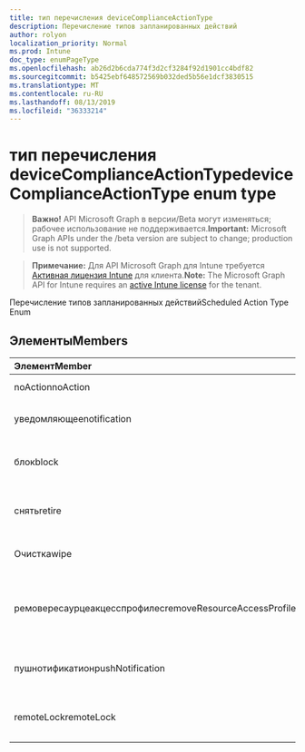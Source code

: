 ```yaml
---
title: тип перечисления deviceComplianceActionType
description: Перечисление типов запланированных действий
author: rolyon
localization_priority: Normal
ms.prod: Intune
doc_type: enumPageType
ms.openlocfilehash: ab26d2b6cda774f3d2cf3284f92d1901cc4bdf82
ms.sourcegitcommit: b5425ebf648572569b032ded5b56e1dcf3830515
ms.translationtype: MT
ms.contentlocale: ru-RU
ms.lasthandoff: 08/13/2019
ms.locfileid: "36333214"
---
```

# <a name="devicecomplianceactiontype-enum-type"></a><span data-ttu-id="db5e2-103">тип перечисления deviceComplianceActionType</span><span class="sxs-lookup"><span data-stu-id="db5e2-103">deviceComplianceActionType enum type</span></span>

> <span data-ttu-id="db5e2-104">**Важно!** API Microsoft Graph в версии/Beta могут изменяться; рабочее использование не поддерживается.</span><span class="sxs-lookup"><span data-stu-id="db5e2-104">**Important:** Microsoft Graph APIs under the /beta version are subject to change; production use is not supported.</span></span>

> <span data-ttu-id="db5e2-105">**Примечание:** Для API Microsoft Graph для Intune требуется [Активная лицензия Intune](https://go.microsoft.com/fwlink/?linkid=839381) для клиента.</span><span class="sxs-lookup"><span data-stu-id="db5e2-105">**Note:** The Microsoft Graph API for Intune requires an [active Intune license](https://go.microsoft.com/fwlink/?linkid=839381) for the tenant.</span></span>

<span data-ttu-id="db5e2-106">Перечисление типов запланированных действий</span><span class="sxs-lookup"><span data-stu-id="db5e2-106">Scheduled Action Type Enum</span></span>

## <a name="members"></a><span data-ttu-id="db5e2-107">Элементы</span><span class="sxs-lookup"><span data-stu-id="db5e2-107">Members</span></span>
|<span data-ttu-id="db5e2-108">Элемент</span><span class="sxs-lookup"><span data-stu-id="db5e2-108">Member</span></span>|<span data-ttu-id="db5e2-109">Значение</span><span class="sxs-lookup"><span data-stu-id="db5e2-109">Value</span></span>|<span data-ttu-id="db5e2-110">Описание</span><span class="sxs-lookup"><span data-stu-id="db5e2-110">Description</span></span>|
|:---|:---|:---|
|<span data-ttu-id="db5e2-111">noAction</span><span class="sxs-lookup"><span data-stu-id="db5e2-111">noAction</span></span>|<span data-ttu-id="db5e2-112">нуль</span><span class="sxs-lookup"><span data-stu-id="db5e2-112">0</span></span>|<span data-ttu-id="db5e2-113">Без действий</span><span class="sxs-lookup"><span data-stu-id="db5e2-113">No Action</span></span>|
|<span data-ttu-id="db5e2-114">уведомляющее</span><span class="sxs-lookup"><span data-stu-id="db5e2-114">notification</span></span>|<span data-ttu-id="db5e2-115">1,1</span><span class="sxs-lookup"><span data-stu-id="db5e2-115">1</span></span>|<span data-ttu-id="db5e2-116">Уведомление об отправке</span><span class="sxs-lookup"><span data-stu-id="db5e2-116">Send Notification</span></span>|
|<span data-ttu-id="db5e2-117">блок</span><span class="sxs-lookup"><span data-stu-id="db5e2-117">block</span></span>|<span data-ttu-id="db5e2-118">2</span><span class="sxs-lookup"><span data-stu-id="db5e2-118">2</span></span>|<span data-ttu-id="db5e2-119">Блокировка устройства в AAD</span><span class="sxs-lookup"><span data-stu-id="db5e2-119">Block the device in AAD</span></span>|
|<span data-ttu-id="db5e2-120">снять</span><span class="sxs-lookup"><span data-stu-id="db5e2-120">retire</span></span>|<span data-ttu-id="db5e2-121">4</span><span class="sxs-lookup"><span data-stu-id="db5e2-121">3</span></span>|<span data-ttu-id="db5e2-122">Прекращение использования устройства</span><span class="sxs-lookup"><span data-stu-id="db5e2-122">Retire the device</span></span>|
|<span data-ttu-id="db5e2-123">Очистка</span><span class="sxs-lookup"><span data-stu-id="db5e2-123">wipe</span></span>|<span data-ttu-id="db5e2-124">SP4</span><span class="sxs-lookup"><span data-stu-id="db5e2-124">4</span></span>|<span data-ttu-id="db5e2-125">Очистка устройства</span><span class="sxs-lookup"><span data-stu-id="db5e2-125">Wipe the device</span></span>|
|<span data-ttu-id="db5e2-126">ремовересаурцеакцесспрофилес</span><span class="sxs-lookup"><span data-stu-id="db5e2-126">removeResourceAccessProfiles</span></span>|<span data-ttu-id="db5e2-127">17:00</span><span class="sxs-lookup"><span data-stu-id="db5e2-127">5</span></span>|<span data-ttu-id="db5e2-128">Удаление профилей доступа к ресурсам с устройства</span><span class="sxs-lookup"><span data-stu-id="db5e2-128">Remove Resource Access Profiles from the device</span></span>|
|<span data-ttu-id="db5e2-129">пушнотификатион</span><span class="sxs-lookup"><span data-stu-id="db5e2-129">pushNotification</span></span>|<span data-ttu-id="db5e2-130">9 </span><span class="sxs-lookup"><span data-stu-id="db5e2-130">9</span></span>|<span data-ttu-id="db5e2-131">Отправка push-уведомления на устройство</span><span class="sxs-lookup"><span data-stu-id="db5e2-131">Send push notification to device</span></span>|
|<span data-ttu-id="db5e2-132">remoteLock</span><span class="sxs-lookup"><span data-stu-id="db5e2-132">remoteLock</span></span>|<span data-ttu-id="db5e2-133">10 </span><span class="sxs-lookup"><span data-stu-id="db5e2-133">10</span></span>|<span data-ttu-id="db5e2-134">Удаленная блокировка устройства</span><span class="sxs-lookup"><span data-stu-id="db5e2-134">Remotely lock the device</span></span>|




